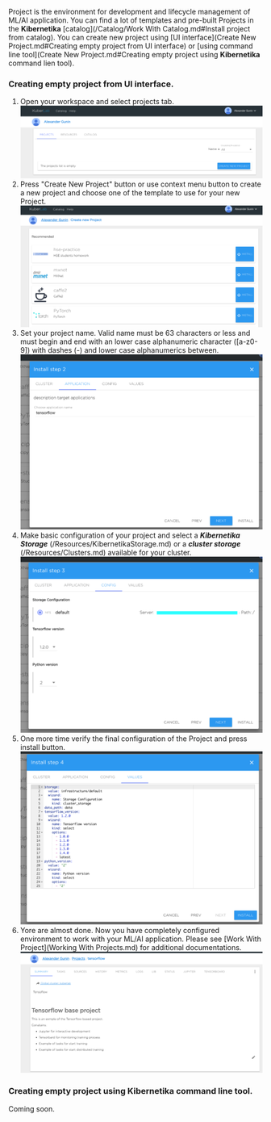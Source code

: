 Project is the environment for development and lifecycle management of ML/AI application. You can find a lot of templates and pre-built Projects in the **Kibernetika** [catalog](/Catalog/Work With Catalog.md#Install project from catalog). You can create new project using [UI interface](Create New Project.md#Creating empty project from UI interface) or [using command line tool](Create New Project.md#Creating empty project using **Kibernetika** command lien tool).

### Creating empty project from UI interface.
1. Open your workspace and select projects tab.
![](../img/project/create1.png)
2. Press "Create New Project" button or use context menu button to create a new project and choose one of the template to use for your new Project.
![](../img/project/wizard-1.png)
4. Set your project name. Valid name must be 63 characters or less and must begin and end with an lower case alphanumeric character ([a-z0-9]) with dashes (-) and lower case alphanumerics between.
![](../img/project/wizard-3.png)
5. Make basic configuration of your project and select a ***Kibernetika Storage*** (/Resources/KibernetikaStorage.md) or a ***cluster storage*** (/Resources/Clusters.md) available for your cluster.
![](../img/project/wizard-4.png)
6. One more time verify the final configuration of the Project and press install button.
![](../img/project/wizard-5.png)
7. Yore are almost done. Now you have completely configured environment to work with your ML/AI application. Please see [Work With Project](Working With Projects.md) for additional documentations.
![](../img/project/wizard-6.png)
### Creating empty project using Kibernetika command line tool.
Coming soon.
